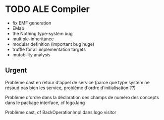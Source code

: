 # TODO ALE Compiler

- fix EMF generation
- EMap
- the Nothing type-system bug
- multiple-inheritance
- modular definition (important bug huge)
- truffle for all implementation targets
- mutability analysis

## Urgent

Problème cast en retour d'appel de service (parce que type system ne résoud pas bien les service, problème d'ordre d'initialisation ??)

Problème d'ordre dans la déclaration des champs de numéro des concepts dans le package interface, cf logo.lang

Problème cast, cf BackOperationImpl dans logo visitor